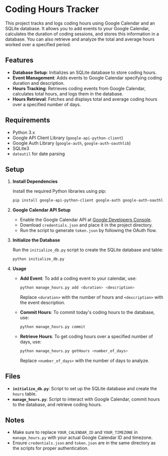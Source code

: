 # Coding Hours Tracker

This project tracks and logs coding hours using Google Calendar and an SQLite database. It allows you to add events to your Google Calendar, calculates the duration of coding sessions, and stores this information in a database. You can also retrieve and analyze the total and average hours worked over a specified period.

## Features

- **Database Setup**: Initializes an SQLite database to store coding hours.
- **Event Management**: Adds events to Google Calendar specifying coding duration and description.
- **Hours Tracking**: Retrieves coding events from Google Calendar, calculates total hours, and logs them in the database.
- **Hours Retrieval**: Fetches and displays total and average coding hours over a specified number of days.

## Requirements

- Python 3.x
- Google API Client Library (`google-api-python-client`)
- Google Auth Library (`google-auth`, `google-auth-oauthlib`)
- SQLite3
- `dateutil` for date parsing

## Setup

1. **Install Dependencies**

   Install the required Python libraries using pip:

   ```bash
   pip install google-api-python-client google-auth google-auth-oauthlib python-dateutil
   ```

2. **Google Calendar API Setup**

   - Enable the Google Calendar API at [Google Developers Console](https://console.developers.google.com/).
   - Download `credentials.json` and place it in the project directory.
   - Run the script to generate `token.json` by following the OAuth flow.

3. **Initialize the Database**

   Run the `initialize_db.py` script to create the SQLite database and table:

   ```bash
   python initialize_db.py
   ```

4. **Usage**

   - **Add Event**: To add a coding event to your calendar, use:

     ```bash
     python manage_hours.py add <duration> <description>
     ```

     Replace `<duration>` with the number of hours and `<description>` with the event description.

   - **Commit Hours**: To commit today's coding hours to the database, use:

     ```bash
     python manage_hours.py commit
     ```

   - **Retrieve Hours**: To get coding hours over a specified number of days, use:

     ```bash
     python manage_hours.py getHours <number_of_days>
     ```

     Replace `<number_of_days>` with the number of days to analyze.

## Files

- **`initialize_db.py`**: Script to set up the SQLite database and create the `hours` table.
- **`manage_hours.py`**: Script to interact with Google Calendar, commit hours to the database, and retrieve coding hours.

## Notes

- Make sure to replace `YOUR_CALENDAR_ID` and `YOUR_TIMEZONE` in `manage_hours.py` with your actual Google Calendar ID and timezone.
- Ensure `credentials.json` and `token.json` are in the same directory as the scripts for proper authentication.
